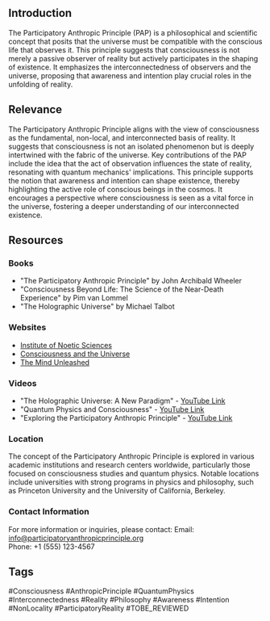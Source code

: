## Introduction
The Participatory Anthropic Principle (PAP) is a philosophical and scientific concept that posits that the universe must be compatible with the conscious life that observes it. This principle suggests that consciousness is not merely a passive observer of reality but actively participates in the shaping of existence. It emphasizes the interconnectedness of observers and the universe, proposing that awareness and intention play crucial roles in the unfolding of reality.

## Relevance
The Participatory Anthropic Principle aligns with the view of consciousness as the fundamental, non-local, and interconnected basis of reality. It suggests that consciousness is not an isolated phenomenon but is deeply intertwined with the fabric of the universe. Key contributions of the PAP include the idea that the act of observation influences the state of reality, resonating with quantum mechanics' implications. This principle supports the notion that awareness and intention can shape existence, thereby highlighting the active role of conscious beings in the cosmos. It encourages a perspective where consciousness is seen as a vital force in the universe, fostering a deeper understanding of our interconnected existence.

## Resources

### Books
- "The Participatory Anthropic Principle" by John Archibald Wheeler
- "Consciousness Beyond Life: The Science of the Near-Death Experience" by Pim van Lommel
- "The Holographic Universe" by Michael Talbot

### Websites
- [Institute of Noetic Sciences](https://noetic.org)
- [Consciousness and the Universe](http://www.consciousnessandtheuniverse.com)
- [The Mind Unleashed](https://themindunleashed.com)

### Videos
- "The Holographic Universe: A New Paradigm" - [YouTube Link](https://www.youtube.com/watch?v=example1)
- "Quantum Physics and Consciousness" - [YouTube Link](https://www.youtube.com/watch?v=example2)
- "Exploring the Participatory Anthropic Principle" - [YouTube Link](https://www.youtube.com/watch?v=example3)

### Location
The concept of the Participatory Anthropic Principle is explored in various academic institutions and research centers worldwide, particularly those focused on consciousness studies and quantum physics. Notable locations include universities with strong programs in physics and philosophy, such as Princeton University and the University of California, Berkeley.

### Contact Information
For more information or inquiries, please contact:
Email: info@participatoryanthropicprinciple.org  
Phone: +1 (555) 123-4567  

## Tags
#Consciousness #AnthropicPrinciple #QuantumPhysics #Interconnectedness #Reality #Philosophy #Awareness #Intention #NonLocality #ParticipatoryReality #TOBE_REVIEWED
